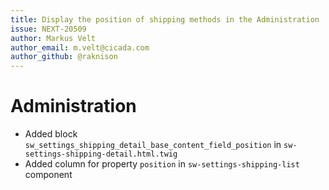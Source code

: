 ```yaml
---
title: Display the position of shipping methods in the Administration
issue: NEXT-20509
author: Markus Velt
author_email: m.velt@cicada.com
author_github: @raknison
---
```

# Administration
* Added block `sw_settings_shipping_detail_base_content_field_position` in `sw-settings-shipping-detail.html.twig`
* Added column for property `position` in `sw-settings-shipping-list` component
